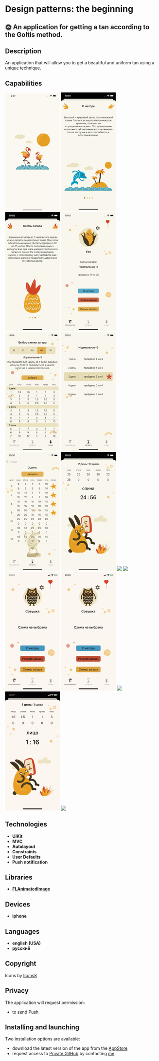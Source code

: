 # Design patterns: the beginning

## 🌞 An application for getting a tan according to the Goltis method.

## Description
 <p> An application that will allow you to get a beautiful and uniform tan using a unique technique.</p>

## Capabilities
<p>  </p>

<p>
   <img style="width: 180px;" src="https://github.com/NovikovaOlga/novikovaolga/blob/main/App_appstore/SunTimer/images_suntimer/screen1.png">
   <img style="width: 180px;" src="https://github.com/NovikovaOlga/novikovaolga/blob/main/App_appstore/SunTimer/images_suntimer/screen2.png">
   <img style="width: 180px;" src="https://github.com/NovikovaOlga/novikovaolga/blob/main/App_appstore/SunTimer/images_suntimer/screen3.png">
   <img style="width: 180px;" src="https://github.com/NovikovaOlga/novikovaolga/blob/main/App_appstore/SunTimer/images_suntimer/screen4.png">
   <img style="width: 180px;" src="https://github.com/NovikovaOlga/novikovaolga/blob/main/App_appstore/SunTimer/images_suntimer/screen5.png">
   <img style="width: 180px;" src="https://github.com/NovikovaOlga/novikovaolga/blob/main/App_appstore/SunTimer/images_suntimer/screen6.png">
   <img style="width: 180px;" src="https://github.com/NovikovaOlga/novikovaolga/blob/main/App_appstore/SunTimer/images_suntimer/screen7.png">
   <img style="width: 180px;" src="https://github.com/NovikovaOlga/novikovaolga/blob/main/App_appstore/SunTimer/images_suntimer/screen8.png">
   <img style="width: 180px;" src="https://github.com/NovikovaOlga/novikovaolga/blob/main/App_appstore/SunTimer/video_tantimer/video1.gif">
   <img style="width: 180px;" src="https://github.com/NovikovaOlga/novikovaolga/blob/main/App_appstore/SunTimer/video_tantimer/video2.gif">
   <img style="width: 180px;" src="https://github.com/NovikovaOlga/novikovaolga/blob/main/App_appstore/SunTimer/video_tantimer/video3.gif">
   <img style="width: 180px;" src="https://github.com/NovikovaOlga/novikovaolga/blob/main/App_appstore/SunTimer/video_tantimer/video4.gif">
   <img style="width: 180px;" src="https://github.com/NovikovaOlga/novikovaolga/blob/main/App_appstore/SunTimer/video_tantimer/video5.gif">
   <img style="width: 180px;" src="https://github.com/NovikovaOlga/novikovaolga/blob/main/App_appstore/SunTimer/video_tantimer/video6.gif">
   <img style="width: 180px;" src="https://github.com/NovikovaOlga/novikovaolga/blob/main/App_appstore/SunTimer/video_tantimer/video7.gif">
 <p>

## Technologies
 - **UIKit**
 - **MVC** 
 - **Autolayout**
 - **Constraints**
 - **User Defaults**
 - **Push notification**

## Libraries
 - **[FLAnimatedImage](https://github.com/Flipboard/FLAnimatedImage)**
    
## Devices
 - **iphone**

## Languages 
 - **english (USA)**
 - **русский** 

## Сopyright
 <td>Icons by <a href="https://icons8.ru">Icons8</a></td>
    
## Privacy
The application will request permission:
- to send Push
    
## Installing and launching
Two installation options are available:
 - download the latest version of the app from the <a href="https://apps.apple.com/us/app/sun-timer/id1636716597">AppStore</a>
 - request access to <a href="https://github.com/NovikovaOlga/SunTimer_AppStore">Private GitHub</a> by contacting <a href="https://github.com/NovikovaOlga">me</a>
  
  

